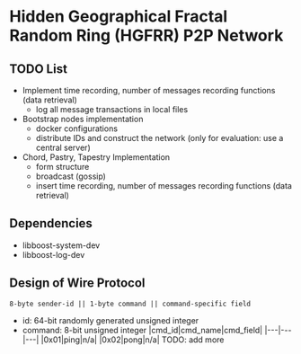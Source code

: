 # Hidden Geographical Fractal Random Ring (HGFRR) P2P Network

## TODO List

- Implement time recording, number of messages recording functions (data retrieval)
	- log all message transactions in local files
- Bootstrap nodes implementation
	- docker configurations
	- distribute IDs and construct the network (only for evaluation: use a central server)
- Chord, Pastry, Tapestry Implementation
	- form structure
	- broadcast (gossip)
	- insert time recording, number of messages recording functions (data retrieval)

## Dependencies
- libboost-system-dev
- libboost-log-dev

## Design of Wire Protocol
```
8-byte sender-id || 1-byte command || command-specific field
```
- id: 64-bit randomly generated unsigned integer
- command: 8-bit unsigned integer
    |cmd_id|cmd_name|cmd_field|
    |---|---|---|
    |0x01|ping|n/a|
    |0x02|pong|n/a|
    TODO: add more